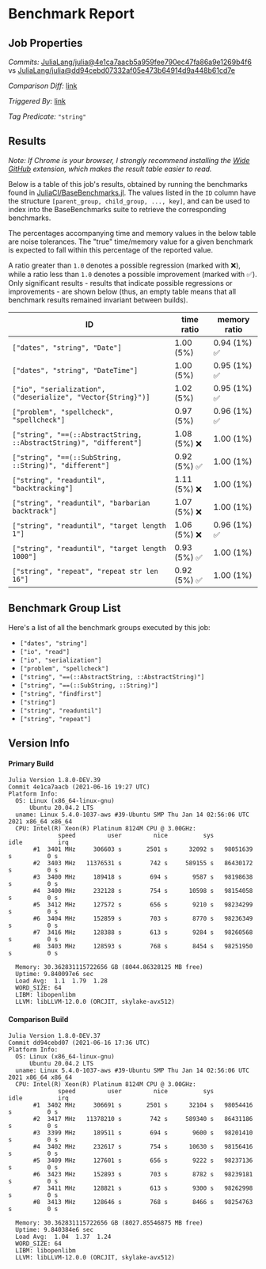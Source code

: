 # Benchmark Report

## Job Properties

*Commits:* [JuliaLang/julia@4e1ca7aacb5a959fee790ec47fa86a9e1269b4f6](https://github.com/JuliaLang/julia/commit/4e1ca7aacb5a959fee790ec47fa86a9e1269b4f6) vs [JuliaLang/julia@dd94cebd07332af05e473b64914d9a448b61cd7e](https://github.com/JuliaLang/julia/commit/dd94cebd07332af05e473b64914d9a448b61cd7e)

*Comparison Diff:* [link](https://github.com/JuliaLang/julia/compare/dd94cebd07332af05e473b64914d9a448b61cd7e..4e1ca7aacb5a959fee790ec47fa86a9e1269b4f6)

*Triggered By:* [link](https://github.com/JuliaLang/julia/pull/41247)

*Tag Predicate:* `"string"`

## Results

*Note: If Chrome is your browser, I strongly recommend installing the [Wide GitHub](https://chrome.google.com/webstore/detail/wide-github/kaalofacklcidaampbokdplbklpeldpj?hl=en)
extension, which makes the result table easier to read.*

Below is a table of this job's results, obtained by running the benchmarks found in
[JuliaCI/BaseBenchmarks.jl](https://github.com/JuliaCI/BaseBenchmarks.jl). The values
listed in the `ID` column have the structure `[parent_group, child_group, ..., key]`,
and can be used to index into the BaseBenchmarks suite to retrieve the corresponding
benchmarks.

The percentages accompanying time and memory values in the below table are noise tolerances. The "true"
time/memory value for a given benchmark is expected to fall within this percentage of the reported value.

A ratio greater than `1.0` denotes a possible regression (marked with :x:), while a ratio less
than `1.0` denotes a possible improvement (marked with :white_check_mark:). Only significant results - results
that indicate possible regressions or improvements - are shown below (thus, an empty table means that all
benchmark results remained invariant between builds).

| ID | time ratio | memory ratio |
|----|------------|--------------|
| `["dates", "string", "Date"]` | 1.00 (5%)  | 0.94 (1%) :white_check_mark: |
| `["dates", "string", "DateTime"]` | 1.00 (5%)  | 0.95 (1%) :white_check_mark: |
| `["io", "serialization", ("deserialize", "Vector{String}")]` | 1.02 (5%)  | 0.95 (1%) :white_check_mark: |
| `["problem", "spellcheck", "spellcheck"]` | 0.97 (5%)  | 0.96 (1%) :white_check_mark: |
| `["string", "==(::AbstractString, ::AbstractString)", "different"]` | 1.08 (5%) :x: | 1.00 (1%)  |
| `["string", "==(::SubString, ::String)", "different"]` | 0.92 (5%) :white_check_mark: | 1.00 (1%)  |
| `["string", "readuntil", "backtracking"]` | 1.11 (5%) :x: | 1.00 (1%)  |
| `["string", "readuntil", "barbarian backtrack"]` | 1.07 (5%) :x: | 1.00 (1%)  |
| `["string", "readuntil", "target length 1"]` | 1.06 (5%) :x: | 0.96 (1%) :white_check_mark: |
| `["string", "readuntil", "target length 1000"]` | 0.93 (5%) :white_check_mark: | 1.00 (1%)  |
| `["string", "repeat", "repeat str len 16"]` | 0.92 (5%) :white_check_mark: | 1.00 (1%)  |

## Benchmark Group List

Here's a list of all the benchmark groups executed by this job:

- `["dates", "string"]`
- `["io", "read"]`
- `["io", "serialization"]`
- `["problem", "spellcheck"]`
- `["string", "==(::AbstractString, ::AbstractString)"]`
- `["string", "==(::SubString, ::String)"]`
- `["string", "findfirst"]`
- `["string"]`
- `["string", "readuntil"]`
- `["string", "repeat"]`

## Version Info

#### Primary Build

```
Julia Version 1.8.0-DEV.39
Commit 4e1ca7aacb (2021-06-16 19:27 UTC)
Platform Info:
  OS: Linux (x86_64-linux-gnu)
      Ubuntu 20.04.2 LTS
  uname: Linux 5.4.0-1037-aws #39-Ubuntu SMP Thu Jan 14 02:56:06 UTC 2021 x86_64 x86_64
  CPU: Intel(R) Xeon(R) Platinum 8124M CPU @ 3.00GHz: 
              speed         user         nice          sys         idle          irq
       #1  3401 MHz     306603 s       2501 s      32092 s   98051639 s          0 s
       #2  3403 MHz   11376531 s        742 s     589155 s   86430172 s          0 s
       #3  3400 MHz     189418 s        694 s       9587 s   98198638 s          0 s
       #4  3400 MHz     232128 s        754 s      10598 s   98154058 s          0 s
       #5  3412 MHz     127572 s        656 s       9210 s   98234299 s          0 s
       #6  3404 MHz     152859 s        703 s       8770 s   98236349 s          0 s
       #7  3416 MHz     128388 s        613 s       9284 s   98260568 s          0 s
       #8  3403 MHz     128593 s        768 s       8454 s   98251950 s          0 s
       
  Memory: 30.362831115722656 GB (8044.86328125 MB free)
  Uptime: 9.840097e6 sec
  Load Avg:  1.1  1.79  1.28
  WORD_SIZE: 64
  LIBM: libopenlibm
  LLVM: libLLVM-12.0.0 (ORCJIT, skylake-avx512)

```

#### Comparison Build

```
Julia Version 1.8.0-DEV.37
Commit dd94cebd07 (2021-06-16 17:36 UTC)
Platform Info:
  OS: Linux (x86_64-linux-gnu)
      Ubuntu 20.04.2 LTS
  uname: Linux 5.4.0-1037-aws #39-Ubuntu SMP Thu Jan 14 02:56:06 UTC 2021 x86_64 x86_64
  CPU: Intel(R) Xeon(R) Platinum 8124M CPU @ 3.00GHz: 
              speed         user         nice          sys         idle          irq
       #1  3402 MHz     306691 s       2501 s      32104 s   98054416 s          0 s
       #2  3417 MHz   11378210 s        742 s     589340 s   86431186 s          0 s
       #3  3399 MHz     189511 s        694 s       9600 s   98201410 s          0 s
       #4  3402 MHz     232617 s        754 s      10630 s   98156416 s          0 s
       #5  3409 MHz     127601 s        656 s       9222 s   98237136 s          0 s
       #6  3423 MHz     152893 s        703 s       8782 s   98239181 s          0 s
       #7  3411 MHz     128821 s        613 s       9300 s   98262998 s          0 s
       #8  3413 MHz     128646 s        768 s       8466 s   98254763 s          0 s
       
  Memory: 30.362831115722656 GB (8027.85546875 MB free)
  Uptime: 9.840384e6 sec
  Load Avg:  1.04  1.37  1.24
  WORD_SIZE: 64
  LIBM: libopenlibm
  LLVM: libLLVM-12.0.0 (ORCJIT, skylake-avx512)

```
